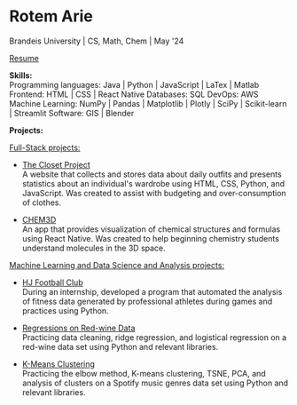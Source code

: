 # Rotem Arie


Brandeis University | CS, Math, Chem | May '24

[Resume](https://drive.google.com/file/d/1q048hntPXjZk4CYZH3sYxN3c7QnvBv05/view?usp=sharing)

**Skills:**   
Programming languages: Java | Python | JavaScript | LaTex | Matlab
Frontend: HTML | CSS | React Native
Databases: SQL
DevOps: AWS
Machine Learning: NumPy | Pandas | Matplotlib | Plotly | SciPy | Scikit-learn | Streamlit
Software: GIS | Blender

**Projects:** 

<u>Full-Stack projects:</u>  

- [The Closet Project](https://github.com/rotemarie/The-Closet-Project.git)   
  A website that collects and stores data about daily outfits and presents statistics about an individual's wardrobe using HTML, CSS, Python, and JavaScript. Was created to assist with budgeting and over-consumption of clothes. 
  
- [CHEM3D](https://github.com/rotemarie/CHEM3D.git)   
  An app that provides visualization of chemical structures and formulas using React Native. Was created to help beginning chemistry students understand molecules in the 3D space. 

 <u>Machine Learning and Data Science and Analysis projects:</u> 
 
- [HJ Football Club](https://github.com/rotemarie/HJFC)   
  During an internship, developed a program that automated the analysis of fitness data generated by professional athletes during games and practices using Python.
  
- [Regressions on Red-wine Data](https://github.com/rotemarie/regressionModels)  
  Practicing data cleaning, ridge regression, and logistical regression on a red-wine data set using Python and relevant libraries.
  
- [K-Means Clustering](https://github.com/rotemarie/K-means_clustering)  
  Practicing the elbow method, K-means clustering, TSNE, PCA, and analysis of clusters on a Spotify music genres data set using Python and relevant libraries.




